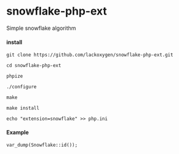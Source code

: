 # snowflake-php-ext

Simple snowflake algorithm

#### install

```
git clone https://github.com/lackoxygen/snowflake-php-ext.git

cd snowflake-php-ext

phpize

./configure 

make

make install

echo "extension=snowflake" >> php.ini
```

#### Example

```
var_dump(Snowflake::id());
```